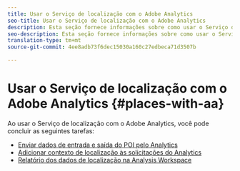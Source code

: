 ```yaml
---
title: Usar o Serviço de localização com o Adobe Analytics
seo-title: Usar o Serviço de localização com o Adobe Analytics
description: Esta seção fornece informações sobre como usar o Serviço de localização com o Adobe Analytics.
seo-description: Esta seção fornece informações sobre como usar o Serviço de localização com o Adobe Analytics.
translation-type: tm+mt
source-git-commit: 4ee8adb73f6dec15030a160c27edbeca71d3507b

---
```



# Usar o Serviço de localização com o Adobe Analytics {#places-with-aa}

Ao usar o Serviço de localização com o Adobe Analytics, você pode concluir as seguintes tarefas:

* [Enviar dados de entrada e saída do POI pelo Analytics](/help/use-places-with-other-solutions/places-adobe-analytics/use-places-adobe-analytics.md)
* [Adicionar contexto de localização às solicitações do Analytics](/help/use-places-with-other-solutions/places-adobe-analytics/run-reports-aa-places-data.md)
* [Relatório dos dados de localização na Analysis Workspace](/help/use-places-with-other-solutions/places-adobe-analytics/run-reports-aa-places-data.md)